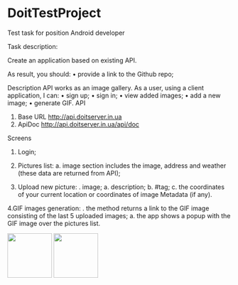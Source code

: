# DoitTestProject

Test task for position Android developer

Task description:

Create an application based on existing API.

As result, you should:
•	provide a link to the Github repo;

Description
API works as an image gallery.
As a user, using a client application, I can:
•	sign up;
•	sign in;
•	view added images;
•	add a new image;
•	generate GIF.
API
1.	Base URL http://api.doitserver.in.ua
2.	ApiDoc http://api.doitserver.in.ua/api/doc

Screens
1.	Login;

2.	Pictures list:
a.	image section includes the image, address and weather (these data are returned from API);

3.	Upload new picture:
 .	image;
a.	description;
b.	#tag;
c.	the coordinates of your current location or coordinates of image Metadata (if any).

4.GIF images generation:
 .	the method returns a link to the GIF image consisting of the last 5 uploaded images;
a.	the app shows a popup with the GIF image over the pictures list.

<img src="https://lh3.googleusercontent.com/hvA-_dUvyFxlEeN4jvi0CvRi5X1GVVp_B-7Y4PpS33PacjydQIsxzLfMAqZ4ZsES9H_VjQlr6yRVdn0bxGo09rTtWLm0ALVlC0rc9Bpbi1Ca8V-yVZ7GKaaaqktcpXH-gUyL9Z4qfAys-TU8QoQYHoW9bDbJXN_VYkfZ6uPvROFdXGAMkstHsv05tUEXVa8SIQJUwvBbBm5S4oN87eAbG1mdx2iEE6EYGFgPWZB3Ltp8USE5s0PVE74ckiE9oAcaap82afTOh0bRTjj9X40PDbVB44U3-ECVFE7Nft4BmJDkm1WGNMsXlgtppfNOYRlpzVyRrTV22h2lcn4W4XuDqFGhLXZfQrgoSoxh9oKVME2cXrkeSskFbzMVrWY1F3rrg4pOg8g9AvYYN6wvPQGT6Rflf9Vz6BV58EiKuCBL_DEI5DR-ByCyEaoZTwfsaJg5iiGmeD0Y-SujJ7vyvHoV_JvMcHBG1kFlxRaD8AOOsy7k4evCxrvZxWgUQ0xa8ELY6YEG2-6aOC7JMPOKovbmtvg3fZ8dfMK9oL0-95_HuuTLr1Xy5Va2KM_bje4TiuJZ8WmnkgWa01JY7_4C-7Ls0TUYMmpgAgTCSdYhtz2OaQ=w980-h949-no" style=" width:100px ; height:100px " />

<img src="https://lh3.googleusercontent.com/gadREDyHKg8-SLuZC-vdu-qodV52Ey4O79bUdOBdJ6_NkGw7S1jISBaXlJ9Of53oxztZbHuj6vxfJNhrgpeJBkm60bOJP6-k-TtxxjnMgkKAUT3QRkmYMbh5ycnWOj2T7EoN0uFwUCPikChXDO3x7i-vjv2UgP4WOC1tep55562gkHhsKiy9w05XtxHQ8ta_FEUml1pc1Ey8D-o7hCzwyeVDm2AnlB1viIpTRnYkdy0pUm-LGXZvuFvtU1XLCLbnsab_vlzcaPrE7H5np6xk0PUO0QGMcGZ8IAkjR4NLZhq1QR812KkJtqBH-G3DXpg8ri19Ndr3nX4f11qmJwikkL7Nb7qLmx8pls2if_F7jR7oH2H5Ynt7UQGp0LXFzRu9CTbZRw_VF2p2TJqY8GBNymYmvmLmABlb6UmMByeczOOW9Ap_wi_9gXSxHnplr2SfRGJpoSRi5CkKh93oMLI9zTp56pJz-h0zI2-6pm_E_JBhFJOAFPwfLASDc5ESyn41o1dzPtGhBbcyv_UZRTQvgsRIrDIwp_s9XDpIJBg1xrnOejMi0yOtlmrl0wKiV3hmp5AbLJHMNPZNmekuiKZipeJyIeymcSd1qlN6QUnXkQ=w1280-h949-no" style=" width:100px ; height:100px " />

